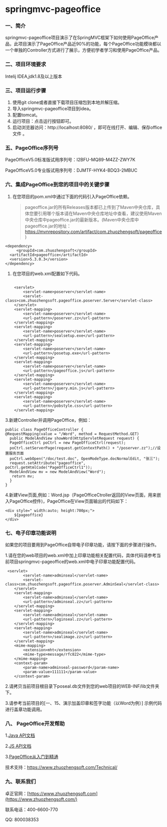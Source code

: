 # springmvc-pageoffice

### 一、简介

 springmvc-pageoffice项目演示了在SpringMVC框架下如何使用PageOffice产品，此项目演示了PageOffice产品近90%的功能，每个PageOffice功能模块都以一个单独的Controller方式进行了展示，方便初学者学习和使用PageOffice产品。

### 二、项目环境要求

 Intelij IDEA,jdk1.8及以上版本

### 三、项目运行步骤

1. 使用git clone或者直接下载项目压缩包到本地并解压缩。
2. 导入springmvc-pageoffice项目到idea。
3. 配置tomcat。
4. 运行项目：点击运行按钮即可。
5. 启动浏览器访问：http://localhost:8080/ ，即可在线打开、编辑、保存office文件 。

### 五、PageOffice序列号

 PageOfficeV5.0标准版试用序列号：I2BFU-MQ89-M4ZZ-ZWY7K
 
 PageOfficeV5.0专业版试用序列号：DJMTF-HYK4-BDQ3-2MBUC

### 六、集成PageOffice到您的项目中的关键步骤

1. 在您项目的pom.xml中通过下面的代码引入PageOffice依赖。

   > pageoffice.jar的所有Releases版本都已上传到了Maven中央仓库，具体您要引用哪个版本请在Maven中央仓库地址中查看，建议使用Maven中央仓库中pageoffice.jar的最新版本。(Maven中央仓库中pageoffice.jar的地址：https://mvnrepository.com/artifact/com.zhuozhengsoft/pageoffice)

```
<dependency>
     <groupId>com.zhuozhengsoft</groupId>   
  <artifactId>pageoffice</artifactId>   
  <version>5.3.0.3</version>
</dependency>
```

1. 在您项目的web.xml配置如下代码。

```

    <servlet>
        <servlet-name>poserver</servlet-name>
        <servlet-class>com.zhuozhengsoft.pageoffice.poserver.Server</servlet-class>
    </servlet>
    <servlet-mapping>
        <servlet-name>poserver</servlet-name>
        <url-pattern>/poserver.zz</url-pattern>
    </servlet-mapping>
    <servlet-mapping>
        <servlet-name>poserver</servlet-name>
        <url-pattern>/sealsetup.exe</url-pattern>
    </servlet-mapping>
    <servlet-mapping>
        <servlet-name>poserver</servlet-name>
        <url-pattern>/posetup.exe</url-pattern>
    </servlet-mapping>
    <servlet-mapping>
        <servlet-name>poserver</servlet-name>
        <url-pattern>/pageoffice.js</url-pattern>
    </servlet-mapping>
    <servlet-mapping>
        <servlet-name>poserver</servlet-name>
        <url-pattern>/jquery.min.js</url-pattern>
    </servlet-mapping>
    <servlet-mapping>
        <servlet-name>poserver</servlet-name>
        <url-pattern>/pobstyle.css</url-pattern>
    </servlet-mapping>
```

3.新建Controller并调用PageOffice，例如：

```
public class PageOfficeController {
@RequestMapping(value = "/Word", method = RequestMethod.GET)
  public ModelAndView showWord(HttpServletRequest request) {
  PageOfficeCtrl poCtrl = new PageOfficeCtrl(request);
  poCtrl.setServerPage(request.getContextPath() + "/poserver.zz");//设置服务页面
  poCtrl.webOpen("/doc/test.doc", OpenModeType.docNormalEdit, "张三");
  request.setAttribute("pageoffice", poCtrl.getHtmlCode("PageOfficeCtrl1"));
  ModelAndView mv = new ModelAndView("Word");
   return mv;
  }
}
```

4.新建View页面,例如：Word.jsp（PageOfficeCtroller返回的View页面，用来嵌入PageOffice控件)，PageOffice在View页面输出的代码如下：

```
<div style=" width:auto; height:700px;">
    ${pageoffice}
</div>
```

### 七、电子印章功能说明

 如果您的项目要用到PageOffice自带电子印章功能，请按下面的步骤进行操作。

 1.请在您的web项目的web.xml中加上印章功能相关配置代码，具体代码请参考当前项目springmvc-pageoffice的web.xml中电子印章功能配置代码。

```
 <servlet>
        <servlet-name>adminseal</servlet-name>
        <servlet-class>com.zhuozhengsoft.pageoffice.poserver.AdminSeal</servlet-class>
    </servlet>
    <servlet-mapping>
        <servlet-name>adminseal</servlet-name>
        <url-pattern>/adminseal.zz</url-pattern>
    </servlet-mapping>
    <servlet-mapping>
        <servlet-name>adminseal</servlet-name>
        <url-pattern>/loginseal.zz</url-pattern>
    </servlet-mapping>
    <servlet-mapping>
        <servlet-name>adminseal</servlet-name>
        <url-pattern>/sealimage.zz</url-pattern>
    </servlet-mapping>
    <mime-mapping>
        <extension>mht</extension>
        <mime-type>message/rfc822</mime-type>
    </mime-mapping>
    <context-param>
        <param-name>adminseal-password</param-name>
        <param-value>111111</param-value>
    </context-param>
```

 2.请拷贝当前项目根目录下poseal.db文件到您的web项目的WEB-INF/lib文件夹下。

 3.请参考当前项目的[一、15、演示加盖印章和签字功能（以Word为例）] 示例代码进行盖章功能调用。

### 八、 PageOffice开发帮助

 1.[Java API文档](https://www.zhuozhengsoft.com/help/java3/index.html)

 2.[JS API文档](https://www.zhuozhengsoft.com/help/js3/index.html)

 3.[PageOffice从入门到精通](https://www.kancloud.cn/pageoffice_course_group/pageoffice_course/646953)

 技术支持：https://www.zhuozhengsoft.com/Technical/

### 九、联系我们

 卓正官网：[https://www.zhuozhengsoft.com](https://www.zhuozhengsoft.com/)

 联系电话：400-6600-770

QQ: 800038353
